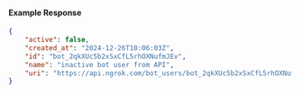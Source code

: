 <!-- Code generated for API Clients. DO NOT EDIT. -->

#### Example Response

```json
{
	"active": false,
	"created_at": "2024-12-26T10:06:03Z",
	"id": "bot_2qkXUc5b2xSxCfL5rhOXNufmJEv",
	"name": "inactive bot user from API",
	"uri": "https://api.ngrok.com/bot_users/bot_2qkXUc5b2xSxCfL5rhOXNufmJEv"
}
```
